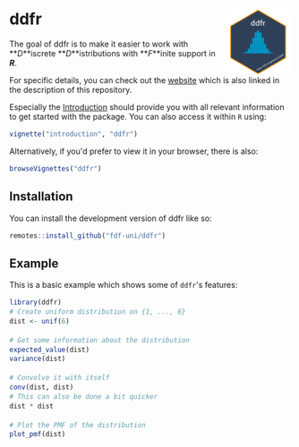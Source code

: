 
# ddfr <a href="https://fdf-uni.github.io/ddfr/"><img src="man/figures/logo.png" align="right" height="116" alt="ddfr website" /></a>

<!-- badges: start -->
<!-- badges: end -->

The goal of ddfr is to make it easier to work with **_D_**iscrete **_D_**istributions with **_F_**inite support in **_R_**.

For specific details, you can check out the [website](https://fdf-uni.github.io/ddfr) which is also linked in the description of this repository.

Especially the [Introduction](https://fdf-uni.github.io/ddfr/articles/introduction) should provide you with all relevant information to get started with the package.
You can also access it within `R` using:
``` r
vignette("introduction", "ddfr")
```
Alternatively, if you'd prefer to view it in your browser, there is also:
``` r
browseVignettes("ddfr")
```

## Installation

You can install the development version of ddfr like so:

``` r
remotes::install_github("fdf-uni/ddfr")
```

## Example

This is a basic example which shows some of `ddfr`'s features:

``` r
library(ddfr)
# Create uniform distribution on {1, ..., 6}
dist <- unif(6)

# Get some information about the distribution
expected_value(dist)
variance(dist)

# Convolve it with itself
conv(dist, dist)
# This can also be done a bit quicker
dist * dist

# Plot the PMF of the distribution
plot_pmf(dist)
```
